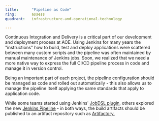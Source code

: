 ```yaml
---
title:      "Pipeline as Code"
ring:       assess
quadrant:   infrastructure-and-operational-technology

---
```


Continuous Integration and Delivery is a critical part of our development and deployment process at AOE. Using Jenkins for many years the "instructions" how to build, test and deploy applications were scattered between many custom scripts and the pipeline was often maintained by manual maintenance of Jenkins jobs. Soon, we realized that we need a more native way to express the full CI/CD pipeline process in code and manage it in version control.

Being an important part of each project, the pipeline configuration should be managed as code and rolled out automatically - this also allows us to manage the pipeline itself applying the same standards that apply to application code.

While some teams started using Jenkins' [JobDSL plugin,](https://wiki.jenkins-ci.org/display/JENKINS/Job+DSL+Plugin) others explored the new [Jenkins Pipeline](https://jenkins.io/doc/book/pipeline/) - in both ways, the build artifacts should be published to an artifact repository such as [Artifactory.](/platforms-and-partners/artifactory.html)
